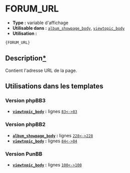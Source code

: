 # FORUM_URL
* __Type :__ variable d'affichage
* __Utilisable dans :__ [`album_showpage_body`](../tpl/album_showpage_body.md#readme), [`viewtopic_body`](../tpl/viewtopic_body.md#readme)
* __Utilisation :__

```html
{FORUM_URL}
```

## Description[*](https://fa-tvars.appspot.com/var/FORUM_URL)
Contient l'adresse URL de la page.

## Utilisations dans les templates

### Version phpBB3
* __[`viewtopic_body`](../tpl/viewtopic_body.md#readme) :__ lignes [`83`](../src/prosilver/viewtopic_body.tpl#L83)[`<->`](../src/prosilver/viewtopic_body.tpl#L83-L83)[`83`](../src/prosilver/viewtopic_body.tpl#L83)

### Version phpBB2
* __[`album_showpage_body`](../tpl/album_showpage_body.md#readme) :__ lignes [`228`](../src/subsilver/album_showpage_body.tpl#L228)[`<->`](../src/subsilver/album_showpage_body.tpl#L228-L228)[`228`](../src/subsilver/album_showpage_body.tpl#L228)
* __[`viewtopic_body`](../tpl/viewtopic_body.md#readme) :__ lignes [`84`](../src/subsilver/viewtopic_body.tpl#L84)[`<->`](../src/subsilver/viewtopic_body.tpl#L84-L84)[`84`](../src/subsilver/viewtopic_body.tpl#L84)

### Version PunBB
* __[`viewtopic_body`](../tpl/viewtopic_body.md#readme) :__ lignes [`100`](../src/punbb/viewtopic_body.tpl#L100)[`<->`](../src/punbb/viewtopic_body.tpl#L100-L100)[`100`](../src/punbb/viewtopic_body.tpl#L100)

